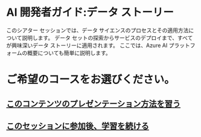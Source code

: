 # <a name="developers-guide-to-ai-a-data-story"></a>AI 開発者ガイド:データ ストーリー

このシアター セッションでは、データ サイエンスのプロセスとその適用方法について説明します。 データ セットの探索からサービスのデプロイまで、すべてが興味深いデータ ストーリーに適用されます。 ここでは、Azure AI プラットフォームの概要についても簡単に説明します。

# <a name="i-want-to-"></a>ご希望のコースをお選びください。

## <a name="learn-to-present-this-contentreadme-presentermd"></a>[このコンテンツのプレゼンテーション方法を習う](README-presenter.md)

## <a name="continue-learning-after-attending-this-sessionreadme-attendeemd"></a>[このセッションに参加後、学習を続ける](README-attendee.md)